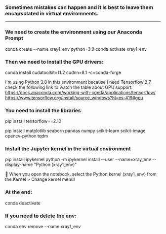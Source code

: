 ### Sometimes mistakes can happen and it is best to leave them encapsulated in virtual environments.
________________________________________
### We need to create the environment using our Anaconda Prompt
conda create --name xray1_env python=3.8
conda activate xray1_env

### Then we need to install the GPU drivers: 
conda install cudatoolkit=11.2 cudnn=8.1 -c=conda-forge

I'm using Python 3.8 in this environment because I need Tensorflow 2.7, check the following link to watch the table about GPU support:
https://docs.anaconda.com/working-with-conda/applications/tensorflow/
https://www.tensorflow.org/install/source_windows?hl=es-419#gpu

### You need to install the libraries
pip install tensorflow==2.10

pip install matplotlib seaborn pandas numpy scikit-learn scikit-image opencv-python tqdm

### Install the Jupyter kernel in the virtual environment
pip install ipykernel
python -m ipykernel install --user --name=xray_env --display-name "Python (xray1_env)"

📌
When you open the notebook, select the Python kernel (xray1_env) from the Kernel > Change kernel menu!

### At the end: 
conda deactivate

### If you need to delete the env: 
conda env remove --name xray1_env
